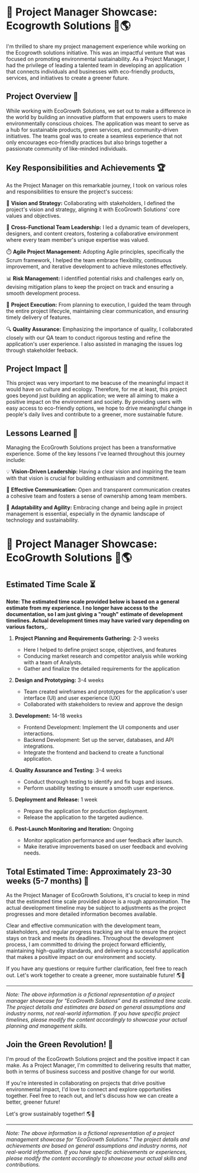 # 🚀 Project Manager Showcase: Ecogrowth Solutions 🌿🌎

I'm thrilled to share my project management experience while working on the Ecogrowth solutions initiative. This was an impactful venture that was focused on promoting environmental sustainability. As a Project Manager, I had the privilege of leading a talented team in developing an application that connects individuals and businesses with eco-friendly products, services, and initiatives to create a greener future.

## Project Overview 📝

While working with EcoGrowth Solutions, we set out to make a difference in the world by building an innovative platform that empowers users to make environmentally conscious choices. The application was meant to serve as a hub for sustainable products, green services, and community-driven initiatives. The teams goal was to create a seamless experience that not only encourages eco-friendly practices but also brings together a passionate community of like-minded individuals.

## Key Responsibilities and Achievements 🏆

As the Project Manager on this remarkable journey, I took on various roles and responsibilities to ensure the project's success:

🌱 **Vision and Strategy:** Collaborating with stakeholders, I defined the project's vision and strategy, aligning it with EcoGrowth Solutions' core values and objectives.

🤝 **Cross-Functional Team Leadership:** I led a dynamic team of developers, designers, and content creators, fostering a collaborative environment where every team member's unique expertise was valued.

⏱️ **Agile Project Management:** Adopting Agile principles, specifically the Scrum framework, I helped the team embrace flexibility, continuous improvement, and iterative development to achieve milestones effectively.

📊 **Risk Management:** I identified potential risks and challenges early on, devising mitigation plans to keep the project on track and ensuring a smooth development process.

🚀 **Project Execution:** From planning to execution, I guided the team through the entire project lifecycle, maintaining clear communication, and ensuring timely delivery of features.

🔍 **Quality Assurance:** Emphasizing the importance of quality, I collaborated closely with our QA team to conduct rigorous testing and refine the application's user experience. I also assisted in managing the issues log through stakeholder feeback.  

## Project Impact 🌟

This project was very important to me beacuse of the meaningful impact it would have on culture and ecology.   Therefore, for me at least, this project goes beyond just building an application; we were all aiming to make a positive impact on the environment and society. By providing users with easy access to eco-friendly options, we hope to drive meaningful change in people's daily lives and contribute to a greener, more sustainable future.

## Lessons Learned 🧠

Managing the EcoGrowth Solutions project has been a transformative experience. Some of the key lessons I've learned throughout this journey include:

💡 **Vision-Driven Leadership:** Having a clear vision and inspiring the team with that vision is crucial for building enthusiasm and commitment.

💬 **Effective Communication:** Open and transparent communication creates a cohesive team and fosters a sense of ownership among team members.

🔄 **Adaptability and Agility:** Embracing change and being agile in project management is essential, especially in the dynamic landscape of technology and sustainability.

# 🚀 Project Manager Showcase: EcoGrowth Solutions 🌿🌎

## Estimated Time Scale ⏳

**Note: The estimated time scale provided below is based on a general estimate from my experience. I no longer have access to the documentation, so I am just giving a "rough" estimate of development timelines. Actual development times may have varied vary depending on various factors,.**

1. **Project Planning and Requirements Gathering:** 2-3 weeks
   - Here I helped to define project scope, objectives, and features
   - Conducing market research and competitor analysis while working with a team of Analysts.  
   - Gather and finalize the detailed requirements for the application

2. **Design and Prototyping:** 3-4 weeks
   - Team created wireframes and prototypes for the application's user interface (UI) and user experience (UX)
   - Collaborated with stakeholders to review and approve the design

3. **Development:** 14-18 weeks
   - Frontend Development: Implement the UI components and user interactions.
   - Backend Development: Set up the server, databases, and API integrations.
   - Integrate the frontend and backend to create a functional application.

4. **Quality Assurance and Testing:** 3-4 weeks
   - Conduct thorough testing to identify and fix bugs and issues.
   - Perform usability testing to ensure a smooth user experience.

5. **Deployment and Release:** 1 week
   - Prepare the application for production deployment.
   - Release the application to the targeted audience.

6. **Post-Launch Monitoring and Iteration:** Ongoing
   - Monitor application performance and user feedback after launch.
   - Make iterative improvements based on user feedback and evolving needs.

## Total Estimated Time: Approximately 23-30 weeks (5-7 months) 📅

As the Project Manager of EcoGrowth Solutions, it's crucial to keep in mind that the estimated time scale provided above is a rough approximation. The actual development timeline may be subject to adjustments as the project progresses and more detailed information becomes available.

Clear and effective communication with the development team, stakeholders, and regular progress tracking are vital to ensure the project stays on track and meets its deadlines. Throughout the development process, I am committed to driving the project forward efficiently, maintaining high-quality standards, and delivering a successful application that makes a positive impact on our environment and society.

If you have any questions or require further clarification, feel free to reach out. Let's work together to create a greener, more sustainable future! 🌎🌱

---
*Note: The above information is a fictional representation of a project manager showcase for "EcoGrowth Solutions" and its estimated time scale. The project details and estimates are based on general assumptions and industry norms, not real-world information. If you have specific project timelines, please modify the content accordingly to showcase your actual planning and management skills.*
## Join the Green Revolution! 🌿

I'm proud of the EcoGrowth Solutions project and the positive impact it can make. As a Project Manager, I'm committed to delivering results that matter, both in terms of business success and positive change for our world.

If you're interested in collaborating on projects that drive positive environmental impact, I'd love to connect and explore opportunities together. Feel free to reach out, and let's discuss how we can create a better, greener future!

Let's grow sustainably together! 🌎🌱

---
*Note: The above information is a fictional representation of a project management showcase for "EcoGrowth Solutions." The project details and achievements are based on general assumptions and industry norms, not real-world information. If you have specific achievements or experiences, please modify the content accordingly to showcase your actual skills and contributions.*
